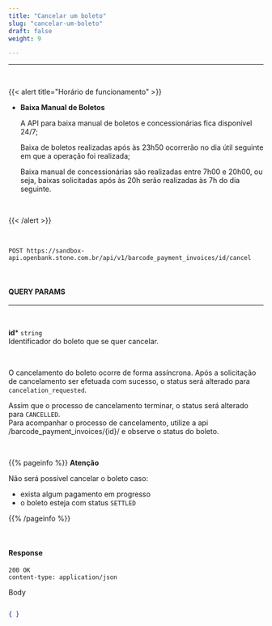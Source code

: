 ```yaml
---
title: "Cancelar um boleto"
slug: "cancelar-um-boleto"
draft: false
weight: 9

---
```

---

<br>

{{< alert title="Horário de funcionamento" >}}
<br>

- **Baixa Manual de Boletos**
	
	A API para baixa manual de boletos e concessionárias fica disponível 24/7;

	Baixa de boletos realizadas após às 23h50 ocorrerão no dia útil seguinte em que a operação foi realizada; 
	
	Baixa manual de concessionárias são realizadas entre 7h00 e 20h00, ou seja, baixas solicitadas após às 20h serão realizadas às 7h do dia seguinte.

<br>

{{< /alert >}}

<br>

```
POST https://sandbox-api.openbank.stone.com.br/api/v1/barcode_payment_invoices/id/cancel
```
<br>

#### **QUERY PARAMS**
---
<br>

**id*** `string`
<br> Identificador do boleto que se quer cancelar.

<br>


O cancelamento do boleto ocorre de forma assíncrona. Após a solicitação de cancelamento ser efetuada com sucesso, o status será alterado para `cancelation_requested`.

Assim que o processo de cancelamento terminar, o status será alterado para `CANCELLED`. 
<br>Para acompanhar o processo de cancelamento, utilize a api /barcode_payment_invoices/{id}/ e observe o status do boleto.

<br>

{{% pageinfo %}}
**Atenção**

Não será possível cancelar o boleto caso:

- exista algum pagamento em progresso
- o boleto esteja com status `SETTLED`

{{% /pageinfo %}}




<br> 

#### **Response**

```
200 OK
content-type: application/json
```
Body
```json

{ }

